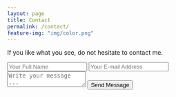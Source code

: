 ```yaml
---
layout: page
title: Contact
permalink: /contact/
feature-img: "img/color.png"
---
```


If you like what you see, do not hesitate to contact me.  

<form action="https://getsimpleform.com/messages?form_api_token=dd8595c232cc8531e55d4f4ba1eb1f1d" method="post">
  <!-- the redirect_to is optional, the form will redirect to the referrer on submission -->
  <input type='hidden' name='redirect_to' value='https://benartw86.github.io/thank-you' />
  <input type='text' name='name' placeholder='Your Full Name' />
  <input type='email' name='email' placeholder='Your E-mail Address' />
  <textarea name='message' placeholder='Write your message ...'></textarea>
  <input type='submit' value='Send Message' />
</form>